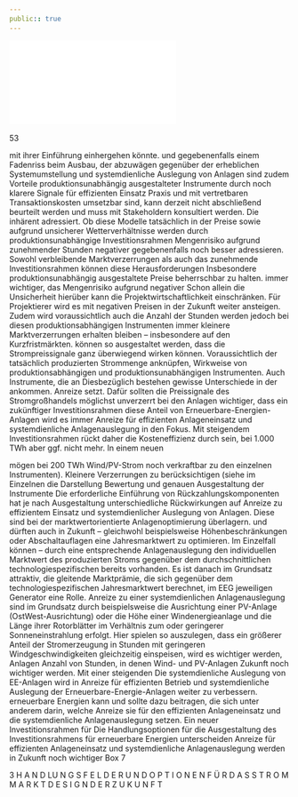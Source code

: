 ```yaml
---
public:: true
---
```

![./pages/page55.pdf](../assets/./pages/page55.pdf)




53

mit ihrer Einführung einhergehen könnte.
und gegebenenfalls einem Fadenriss beim Ausbau, der
abzuwägen gegenüber der erheblichen Systemumstellung
und systemdienliche Auslegung von Anlagen sind zudem
Vorteile produktionsunabhängig ausgestalteter Instrumente durch noch klarere Signale für effizienten Einsatz
Praxis und mit vertretbaren Transaktionskosten umsetzbar sind, kann derzeit nicht abschließend beurteilt werden und muss mit Stakeholdern konsultiert werden. Die
inhärent adressiert. Ob diese Modelle tatsächlich in der
Preise sowie aufgrund unsicherer Wetterverhältnisse werden durch produktionsunabhängige Investitionsrahmen
Mengenrisiko aufgrund zunehmender Stunden negativer
gegebenenfalls noch besser adressieren. Sowohl verbleibende Marktverzerrungen als auch das zunehmende
Investitionsrahmen können diese Herausforderungen
Insbesondere produktionsunabhängig ausgestaltete
Preise beherrschbar zu halten.
immer wichtiger, das Mengenrisiko aufgrund negativer
Schon allein die Unsicherheit hierüber kann die Projektwirtschaftlichkeit einschränken. Für Projektierer wird es
mit negativen Preisen in der Zukunft weiter ansteigen.
Zudem wird voraussichtlich auch die Anzahl der Stunden
werden jedoch bei diesen produktionsabhängigen Instrumenten immer kleinere Marktverzerrungen erhalten bleiben – insbesondere auf den Kurzfristmärkten.
können so ausgestaltet werden, dass die Strompreissignale ganz überwiegend wirken können. Voraussichtlich
der tatsächlich produzierten Strommenge anknüpfen,
Wirkweise von produktionsabhängigen und produktionsunabhängigen Instrumenten. Auch Instrumente, die an
Diesbezüglich bestehen gewisse Unterschiede in der
ankommen.
Anreize setzt. Dafür sollten die Preissignale des Stromgroßhandels möglichst unverzerrt bei den Anlagen
wichtiger, dass ein zukünftiger Investitionsrahmen diese
Anteil von Erneuerbare-Energien-Anlagen wird es immer
Anreize für effizienten Anlageneinsatz und systemdienliche Anlagenauslegung in den Fokus. Mit steigendem
Investitionsrahmen rückt daher die Kosteneffizienz durch
sein, bei 1.000 TWh aber ggf. nicht mehr. In einem neuen

mögen bei 200 TWh Wind/PV-Strom noch verkraftbar
zu den einzelnen Instrumenten). Kleinere Verzerrungen
zu berücksichtigen (siehe im Einzelnen die Darstellung
Bewertung und genauen Ausgestaltung der Instrumente
Die erforderliche Einführung von Rückzahlungskomponenten hat je nach Ausgestaltung unterschiedliche Rückwirkungen auf Anreize zu effizientem Einsatz und systemdienlicher Auslegung von Anlagen. Diese sind bei der
marktwertorientierte Anlagenoptimierung überlagern.
und dürften auch in Zukunft – gleichwohl beispielsweise Höhenbeschränkungen oder Abschaltauflagen eine
Jahresmarktwert zu optimieren. Im Einzelfall können –
durch eine entsprechende Anlagenauslegung den individuellen Marktwert des produzierten Stroms gegenüber dem durchschnittlichen technologiespezifischen
bereits vorhanden. Es ist danach im Grundsatz attraktiv,
die gleitende Marktprämie, die sich gegenüber dem technologiespezifischen Jahresmarktwert berechnet, im EEG
jeweiligen Generator eine Rolle. Anreize zu einer systemdienlichen Anlagenauslegung sind im Grundsatz durch
beispielsweise die Ausrichtung einer PV-Anlage (OstWest-Ausrichtung) oder die Höhe einer Windenergieanlage und die Länge ihrer Rotorblätter im Verhältnis zum
oder geringerer Sonneneinstrahlung erfolgt. Hier spielen
so auszulegen, dass ein größerer Anteil der Stromerzeugung in Stunden mit geringeren Windgeschwindigkeiten
gleichzeitig einspeisen, wird es wichtiger werden, Anlagen
Anzahl von Stunden, in denen Wind- und PV-Anlagen
Zukunft noch wichtiger werden. Mit einer steigenden
Die systemdienliche Auslegung von EE-Anlagen wird in
Anreize für effizienten Betrieb und systemdienliche Auslegung der Erneuerbare-Energie-Anlagen weiter zu verbessern.
erneuerbare Energien kann und sollte dazu beitragen, die
sich unter anderem darin, welche Anreize sie für den effizienten Anlageneinsatz und die systemdienliche Anlagenauslegung setzen. Ein neuer Investitionsrahmen für
Die Handlungsoptionen für die Ausgestaltung des Investitionsrahmens für erneuerbare Energien unterscheiden
Anreize für effizienten Anlageneinsatz und systemdienliche Anlagenauslegung werden in Zukunft noch wichtiger
Box 7

3 H A N D LU N G S F E L D E R U N D O P T I O N E N F Ü R D A S S T R O M M A R K T D E S I G N D E R Z U K U N F T
